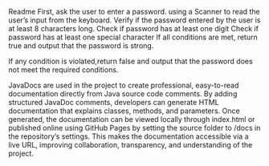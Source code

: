 Readme
First, ask the user to enter a password.
using a Scanner to read the user’s input from the keyboard.
Verify if the password entered by the user is at least 8 characters long.
Check if password has at least one digit
Check if password has at least one special character
If all conditions are met, return true and output that the password is strong.

If any condition is violated,return false and output that the password does not meet the required conditions.






JavaDocs are used in the project to create professional, easy-to-read documentation directly from Java source code comments. By adding structured JavaDoc comments, developers can generate HTML documentation that explains classes, methods, and parameters. Once generated, the documentation can be viewed locally through index.html or published online using GitHub Pages by setting the source folder to /docs in the repository’s settings. This makes the documentation accessible via a live URL, improving collaboration, transparency, and understanding of the project.
